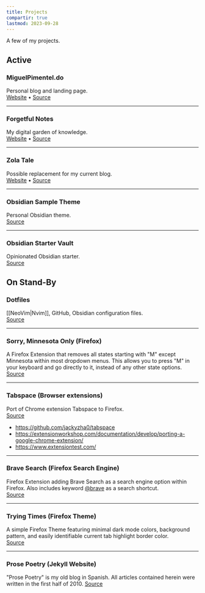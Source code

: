 ```yaml
---
title: Projects
compartir: true
lastmod: 2023-09-28
---
```

A few of my projects.

## Active

### MiguelPimentel.do

Personal blog and landing page.  
[Website](https://miguelpimentel.do/) • [Source](https://github.com/semanticdata/miguel-pimentel-do)

---

### Forgetful Notes

My digital garden of knowledge.  
[Website](https://forgetfulnotes.com/) • [Source](https://github.com/semanticdata/forgetful-notes)

---

### Zola Tale

Possible replacement for my current blog.  
[Website](https://semanticdata.github.io/zola-tale/) • [Source](https://github.com/semanticdata/zola-tale)

---

### Obsidian Sample Theme

Personal Obsidian theme.  
[Source](https://github.com/semanticdata/obsidian-sample-theme)

---

### Obsidian Starter Vault

Opinionated Obsidian starter.  
[Source](https://github.com/semanticdata/obsidian-test-vault)

## On Stand-By

### Dotfiles

[[NeoVim|Nvim]], GitHub, Obsidian configuration files.  
[Source](https://github.com/semanticdata/dotfiles)

---

### Sorry, Minnesota Only (Firefox)

A Firefox Extension that removes all states starting with "M" except Minnesota within most dropdown menus. This allows you to press "M" in your keyboard and go directly to it, instead of any other state options.  
[Source](https://github.com/semanticdata/firefox-sorry-minnesota-only)

---

### Tabspace (Browser extensions)

Port of Chrome extension Tabspace to Firefox.  
[Source](https://github.com/semanticdata/tabspace)

* https://github.com/jackyzha0/tabspace
* https://extensionworkshop.com/documentation/develop/porting-a-google-chrome-extension/
* https://www.extensiontest.com/

---

### Brave Search (Firefox Search Engine)

Firefox Extension adding Brave Search as a search engine option within Firefox. Also includes keyword [@brave](https://github.com/brave) as a search shortcut.  
[Source](https://github.com/semanticdata/firefox-brave-search)

---

### Trying Times (Firefox Theme)

A simple Firefox Theme featuring minimal dark mode colors, background pattern, and easily identifiable current tab highlight border color.  
[Source](https://github.com/semanticdata/firefox-theme-trying-times)

---

### Prose Poetry (Jekyll Website)

"Prose Poetry" is my old blog in Spanish. All articles contained herein were written in the first half of 2010.
[Source](https://github.com/semanticdata/prose-poetry)
